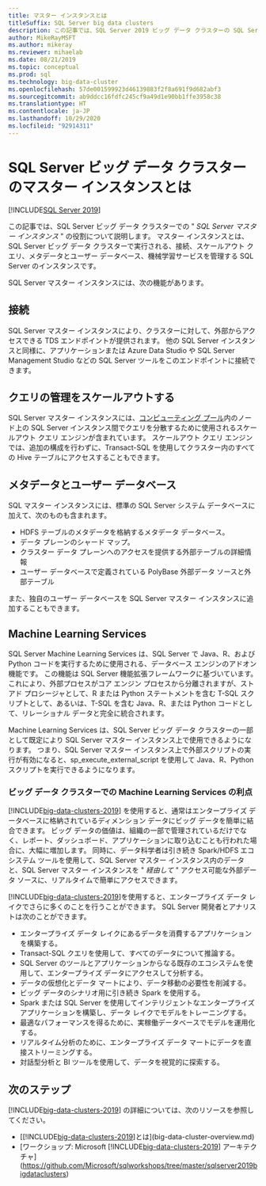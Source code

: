 ```yaml
---
title: マスター インスタンスとは
titleSuffix: SQL Server big data clusters
description: この記事では、SQL Server 2019 ビッグ データ クラスターの SQL Server マスター インスタンスについて説明します。
author: MikeRayMSFT
ms.author: mikeray
ms.reviewer: mihaelab
ms.date: 08/21/2019
ms.topic: conceptual
ms.prod: sql
ms.technology: big-data-cluster
ms.openlocfilehash: 57de001599923d46139883f2f8a691f9d682abf3
ms.sourcegitcommit: ab9ddcc16fdfc245cf9a49d1e90bb1ffe3958c38
ms.translationtype: HT
ms.contentlocale: ja-JP
ms.lasthandoff: 10/29/2020
ms.locfileid: "92914311"
---
```

# <a name="what-is-the-master-instance-in-a-sql-server-big-data-cluster"></a>SQL Server ビッグ データ クラスターのマスター インスタンスとは

[!INCLUDE[SQL Server 2019](../includes/applies-to-version/sqlserver2019.md)]

この記事では、SQL Server ビッグ データ クラスターでの " *SQL Server マスター インスタンス* " の役割について説明します。 マスター インスタンスとは、SQL Server ビッグ データ クラスターで実行される、接続、スケールアウト クエリ、メタデータとユーザー データベース、機械学習サービスを管理する SQL Server のインスタンスです。

SQL Server マスター インスタンスには、次の機能があります。

## <a name="connectivity"></a>接続

SQL Server マスター インスタンスにより、クラスターに対して、外部からアクセスできる TDS エンドポイントが提供されます。 他の SQL Server インスタンスと同様に、アプリケーションまたは Azure Data Studio や SQL Server Management Studio などの SQL Server ツールをこのエンドポイントに接続できます。

## <a name="scale-out-query-management"></a>クエリの管理をスケールアウトする

SQL Server マスター インスタンスには、[コンピューティング プール](concept-compute-pool.md)内のノード上の SQL Server インスタンス間でクエリを分散するために使用されるスケールアウト クエリ エンジンが含まれています。 スケールアウト クエリ エンジンでは、追加の構成を行わずに、Transact-SQL を使用してクラスター内のすべての Hive テーブルにアクセスすることもできます。

## <a name="metadata-and-user-databases"></a>メタデータとユーザー データベース

SQL マスター インスタンスには、標準の SQL Server システム データベースに加えて、次のものも含まれます。

- HDFS テーブルのメタデータを格納するメタデータ データベース。
- データ プレーンのシャード マップ。
- クラスター データ プレーンへのアクセスを提供する外部テーブルの詳細情報
- ユーザー データベースで定義されている PolyBase 外部データ ソースと外部テーブル

また、独自のユーザー データベースを SQL Server マスター インスタンスに追加することもできます。

## <a name="machine-learning-services"></a>Machine Learning Services

SQL Server Machine Learning Services は、SQL Server で Java、R、および Python コードを実行するために使用される、データベース エンジンのアドオン機能です。 この機能は SQL Server 機能拡張フレームワークに基づいています。これにより、外部プロセスがコア エンジン プロセスから分離されますが、ストアド プロシージャとして、R または Python ステートメントを含む T-SQL スクリプトとして、あるいは、T-SQL を含む Java、R、または Python コードとして、リレーショナル データと完全に統合されます。

Machine Learning Services は、SQL Server ビッグ データ クラスターの一部として既定により SQL Server マスター インスタンス上で使用できるようになります。 つまり、SQL Server マスター インスタンス上で外部スクリプトの実行が有効になると、sp_execute_external_script を使用して Java、R、Python スクリプトを実行できるようになります。

### <a name="advantages-of-machine-learning-services-in-a-big-data-cluster"></a>ビッグ データ クラスターでの Machine Learning Services の利点

[!INCLUDE[big-data-clusters-2019](../includes/ssbigdataclusters-ss-nover.md)] を使用すると、通常はエンタープライズ データベースに格納されているディメンション データにビッグ データを簡単に結合できます。 ビッグ データの価値は、組織の一部で管理されているだけでなく、レポート、ダッシュボード、アプリケーションに取り込むことも行われた場合に、大幅に増加します。 同時に、データ科学者は引き続き Spark/HDFS エコシステム ツールを使用して、SQL Server マスター インスタンス内のデータと、SQL Server マスター インスタンスを " _経由して_ " アクセス可能な外部データ ソースに、リアルタイムで簡単にアクセスできます。

[!INCLUDE[big-data-clusters-2019](../includes/ssbigdataclusters-ss-nover.md)]を使用すると、エンタープライズ データ レイクでさらに多くのことを行うことができます。 SQL Server 開発者とアナリストは次のことができます。

* エンタープライズ データ レイクにあるデータを消費するアプリケーションを構築する。
* Transact-SQL クエリを使用して、すべてのデータについて推論する。
* SQL Server のツールとアプリケーションからなる既存のエコシステムを使用して、エンタープライズ データにアクセスして分析する。
* データの仮想化とデータ マートにより、データ移動の必要性を削減する。
* ビッグ データのシナリオ用に引き続き Spark を使用する。
* Spark または SQL Server を使用してインテリジェントなエンタープライズ アプリケーションを構築し、データ レイクでモデルをトレーニングする。
* 最適なパフォーマンスを得るために、実稼働データベースでモデルを運用化する。
* リアルタイム分析のために、エンタープライズ データ マートにデータを直接ストリーミングする。
* 対話型分析と BI ツールを使用して、データを視覚的に探索する。

## <a name="next-steps"></a>次のステップ

[!INCLUDE[big-data-clusters-2019](../includes/ssbigdataclusters-ss-nover.md)] の詳細については、次のリソースを参照してください。

- [[!INCLUDE[big-data-clusters-2019](../includes/ssbigdataclusters-ver15.md)]とは](big-data-cluster-overview.md)
- [ワークショップ: Microsoft [!INCLUDE[big-data-clusters-2019](../includes/ssbigdataclusters-ss-nover.md)] アーキテクチャ](https://github.com/Microsoft/sqlworkshops/tree/master/sqlserver2019bigdataclusters)
